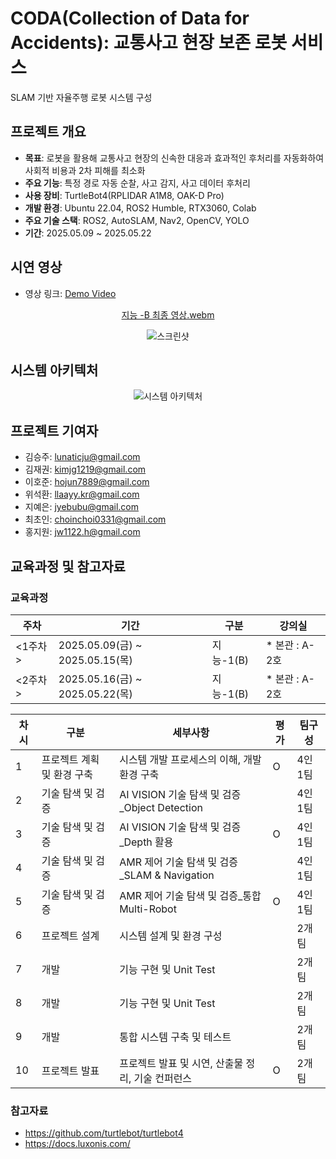 # CODA(Collection of Data for Accidents): 교통사고 현장 보존 로봇 서비스
SLAM 기반 자율주행 로봇 시스템 구성

## 프로젝트 개요

- **목표**: 로봇을 활용해 교통사고 현장의 신속한 대응과 효과적인 후처리를 자동화하여 사회적 비용과 2차 피해를 최소화
- **주요 기능**: 특정 경로 자동 순찰, 사고 감지, 사고 데이터 후처리
- **사용 장비**: TurtleBot4(RPLIDAR A1M8, OAK-D Pro)
- **개발 환경**: Ubuntu 22.04, ROS2 Humble, RTX3060, Colab
- **주요 기술 스택**: ROS2, AutoSLAM, Nav2, OpenCV, YOLO
- **기간**: 2025.05.09 ~ 2025.05.22

## 시연 영상

- 영상 링크: [Demo Video](https://youtube.com/shorts/FaUu1ptY77Y?feature=share)

<div align="center">

[지능 -B 최종 영상.webm](https://github.com/user-attachments/assets/579fdd42-cd57-4035-af2e-b0374ae688f1)

![스크린샷](https://github.com/user-attachments/assets/45af568e-68d3-4b58-9b66-4e2a37ec7447)

</div>

## 시스템 아키텍처

<div align="center">

![시스템 아키텍처](https://github.com/user-attachments/assets/53a3d17e-96e8-4877-a371-c063a2284c0a)

</div>

## 프로젝트 기여자

- 김승주: lunaticju@gmail.com
- 김재권: kimjg1219@gmail.com
- 이호준: hojun7889@gmail.com
- 위석환: llaayy.kr@gmail.com
- 지예은: jyebubu@gmail.com
- 최초인: choinchoi0331@gmail.com
- 홍지원: jw1122.h@gmail.com

## 교육과정 및 참고자료

### 교육과정

<div align="center">

| 주차 | 기간 | 구분 | 강의실 |
| --- | --- | --- | --- |
| <1주차> | 2025.05.09(금) ~ 2025.05.15(목) | 지능-1(B) | * 본관 : A-2호 |
| <2주차> | 2025.05.16(금) ~ 2025.05.22(목) | 지능-1(B) | * 본관 : A-2호 |

| **차시** | **구분** | **세부사항** | **평가** | **팀구성** |
| --- | --- | --- | --- | --- |
| 1 | 프로젝트 계획 및 환경 구축 | 시스템 개발 프로세스의 이해, 개발 환경 구축 | O | 4인 1팀 |
| 2 | 기술 탐색 및 검증 | AI VISION 기술 탐색 및 검증_Object Detection |  | 4인 1팀 |
| 3 | 기술 탐색 및 검증 | AI VISION 기술 탐색 및 검증_Depth 활용 | O | 4인 1팀 |
| 4 | 기술 탐색 및 검증 | AMR 제어 기술 탐색 및 검증_SLAM & Navigation |  | 4인 1팀 |
| 5 | 기술 탐색 및 검증 | AMR 제어 기술 탐색 및 검증_통합 Multi-Robot | O | 4인 1팀 |
| 6 | 프로젝트 설계 | 시스템 설계 및 환경 구성 |  | 2개 팀  |
| 7 | 개발 | 기능 구현 및 Unit Test |  | 2개 팀 |
| 8 | 개발 | 기능 구현 및 Unit Test |  | 2개 팀 |
| 9 | 개발 | 통합 시스템 구축 및 테스트 |  | 2개 팀 |
| 10 | 프로젝트 발표 | 프로젝트 발표 및 시연, 산출물 정리, 기술 컨퍼런스 | O | 2개 팀 |

</div>

### 참고자료

- https://github.com/turtlebot/turtlebot4
- https://docs.luxonis.com/
